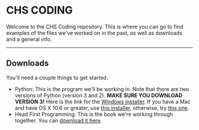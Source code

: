 # CHS CODING 

Welcome to the CHS Coding repository. This is where you can go to find examples of the files we've worked on in the past, as well as downloads and a general info.


----------


Downloads
-------------

You'll need a couple things to get started.

* Python: This is the program we'll be working in. Note that there are two versions of Python (version 3 and 2). **MAKE SURE YOU DOWNLOAD VERSION 3!** Here is the link for the [Windows installer](https://www.python.org/ftp/python/3.4.3/python-3.4.3.msi). If you have a Mac and have OS X 10.6 or greater, use [this installer](https://www.python.org/ftp/python/3.4.3/python-3.4.3-macosx10.6.pkg), otherwise, try [this one](https://www.python.org/ftp/python/3.4.3/python-3.4.3-macosx10.5.pkg).
* Head First Programming: This is the book we're working through together. You can [download it here](https://www.dropbox.com/s/zdj6uqeojnveg19/Head_First_Programming.pdf?dl=0).


